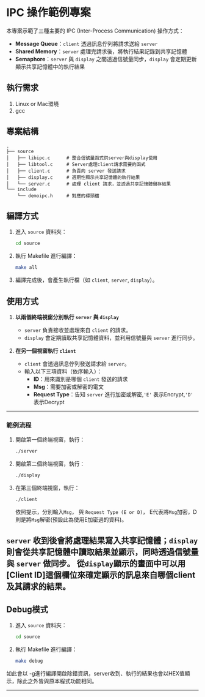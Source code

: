 # IPC 操作範例專案

本專案示範了三種主要的 IPC (Inter-Process Communication) 操作方式：
- **Message Queue**：`client` 透過訊息佇列將請求送給 `server`
- **Shared Memory**：`server` 處理完請求後，將執行結果記錄到共享記憶體
- **Semaphore**：`server` 與 `display` 之間透過信號量同步，`display` 會定期更新顯示共享記憶體中的執行結果

## 執行需求
1. Linux or Mac環境
2. gcc

## 專案結構

```
.
├── source
│   ├── libipc.c      # 整合信號量函式供server與display使用
│   ├── libtool.c     # Server處理client請求需要的函式
│   ├── client.c      # 負責向 server 發送請求
│   ├── display.c     # 週期性顯示共享記憶體的執行結果
│   └── server.c      # 處理 client 請求，並透過共享記憶體儲存結果
└── include
    └── demoipc.h     # 對應的標頭檔
```

## 編譯方式

1. 進入 `source` 資料夾：
   ```bash
   cd source
   ```
2. 執行 Makefile 進行編譯：
   ```bash
   make all
   ```
3. 編譯完成後，會產生執行檔（如 `client`, `server`, `display`）。

## 使用方式

1. **以兩個終端視窗分別執行 `server` 與 `display`**  
   - `server` 負責接收並處理來自 `client` 的請求。  
   - `display` 會定期讀取共享記憶體資料，並利用信號量與 `server` 進行同步。

2. **在另一個視窗執行 `client`**  
   - `client` 會透過訊息佇列發送請求給 `server`。  
   - 輸入以下三項資料（依序輸入）：  
     - **ID**：用來識別是哪個 `client` 發送的請求  
     - **Msg**：需要加密或解密的電文  
     - **Request Type**：告知 `server` 進行加密或解密,`'E'` 表示Encrypt,`'D'` 表示Decrypt  

---

### 範例流程

1. 開啟第一個終端視窗，執行：
   ```bash
   ./server
   ```
2. 開啟第二個終端視窗，執行：
   ```bash
   ./display
   ```
3. 在第三個終端視窗，執行：
   ```bash
   ./client
   ```
   依照提示，分別輸入`Msg`， 與 `Request Type (E or D)`，
   E代表將`Msg`加密，D則是將`Msg`解密(預設此為使用E加密過的資料)。

`server` 收到後會將處理結果寫入共享記憶體；`display` 則會從共享記憶體中讀取結果並顯示，同時透過信號量與 `server` 做同步。
從`display`顯示的畫面中可以用[Client ID]這個欄位來確定顯示的訊息來自哪個client及其請求的結果。
---

## Debug模式

1. 進入 `source` 資料夾：
   ```bash
   cd source
   ```
2. 執行 Makefile 進行編譯：
   ```bash
   make debug
   ```

如此會以 -g進行編譯開啟除錯資訊，server收到、執行的結果也會以HEX值顯示，除此之外皆與原本程式功能相同。

---
